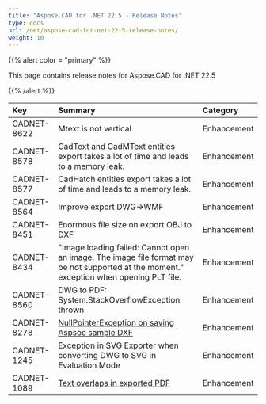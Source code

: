 ```yaml
---
title: "Aspose.CAD for .NET 22.5 - Release Notes"
type: docs
url: /net/aspose-cad-for-net-22-5-release-notes/
weight: 10
---
```


{{% alert color = "primary" %}}

This page contains release notes for Aspose.CAD for .NET 22.5

{{% /alert %}}


|**Key**|**Summary**|**Category**|
| :- | :- | :- |
| CADNET-8622 | Mtext is not vertical | Enhancement |
| CADNET-8578 | CadText and CadMText entities export takes a lot of time and leads to a memory leak. | Enhancement |
| CADNET-8577 | CadHatch entities export takes a lot of time and leads to a memory leak. | Enhancement |
| CADNET-8564 | Improve export DWG->WMF | Enhancement |
| CADNET-8451 | Enormous file size on export OBJ to DXF | Enhancement |
| CADNET-8434 | "Image loading failed: Cannot open an image. The image file format may be not supported at the moment." exception when opening PLT file. | Enhancement |
| CADNET-8560 | DWG to PDF: System.StackOverflowException thrown | Enhancement |
| CADNET-8278 | [NullPointerException on saving Aspsoe sample DXF](https://forum.aspose.com/t/saving-dxf-file-gives-error/219470) | Enhancement |
| CADNET-1245 | Exception in SVG Exporter when converting DWG to SVG in Evaluation Mode | Enhancement |
| CADNET-1089 | [Text overlaps in exported PDF](https://forum.aspose.com/t/aspose-cad-dwg-pdf/195143) | Enhancement |

